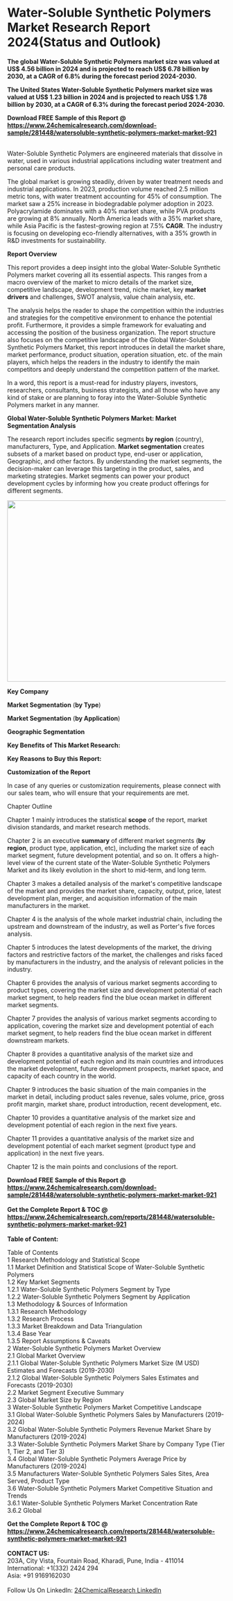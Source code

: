 <h1>Water-Soluble Synthetic Polymers Market Research Report 2024(Status and Outlook)</h1><p><strong>The global Water-Soluble Synthetic Polymers market size was valued at US$ 4.56 billion in 2024 and is projected to reach US$ 6.78 billion by 2030, at a CAGR of 6.8% during the forecast period 2024-2030.</strong></p><p>
</p><p><strong>The United States Water-Soluble Synthetic Polymers market size was valued at US$ 1.23 billion in 2024 and is projected to reach US$ 1.78 billion by 2030, at a CAGR of 6.3% during the forecast period 2024-2030.</strong></p><div><b>Download FREE Sample of this Report @ 
            <a href="https://www.24chemicalresearch.com/download-sample/281448/watersoluble-synthetic-polymers-market-market-921">
            https://www.24chemicalresearch.com/download-sample/281448/watersoluble-synthetic-polymers-market-market-921</a></b></div><br><p>
</p><p>Water-Soluble Synthetic Polymers are engineered materials that dissolve in water, used in various industrial applications including water treatment and personal care products.</p><p>
</p><p>The global market is growing steadily, driven by water treatment needs and industrial applications. In 2023, production volume reached 2.5 million metric tons, with water treatment accounting for 45% of consumption. The market saw a 25% increase in biodegradable polymer adoption in 2023. Polyacrylamide dominates with a 40% market share, while PVA products are growing at 8% annually. North America leads with a 35% market share, while Asia Pacific is the fastest-growing region at 7.5% <strong>CAGR</strong>. The industry is focusing on developing eco-friendly alternatives, with a 35% growth in R&amp;D investments for sustainability.</p><p>
</p><p><strong>Report Overview</strong></p><p>
</p><p></p><p>
</p><p>This report provides a deep insight into the global Water-Soluble Synthetic Polymers market covering all its essential aspects. This ranges from a macro overview of the market to micro details of the market size, competitive landscape, development trend, niche market, key <strong>market drivers</strong> and challenges, SWOT analysis, value chain analysis, etc.</p><p>
</p><p>The analysis helps the reader to shape the competition within the industries and strategies for the competitive environment to enhance the potential profit. Furthermore, it provides a simple framework for evaluating and accessing the position of the business organization. The report structure also focuses on the competitive landscape of the Global Water-Soluble Synthetic Polymers Market, this report introduces in detail the market share, market performance, product situation, operation situation, etc. of the main players, which helps the readers in the industry to identify the main competitors and deeply understand the competition pattern of the market.</p><p>
</p><p>In a word, this report is a must-read for industry players, investors, researchers, consultants, business strategists, and all those who have any kind of stake or are planning to foray into the Water-Soluble Synthetic Polymers market in any manner.</p><p>
</p><p><strong>Global Water-Soluble Synthetic Polymers Market: Market Segmentation Analysis</strong></p><p>
</p><p>The research report includes specific segments <strong>by region</strong> (country), manufacturers, Type, and Application. <strong>Market segmentation</strong> creates subsets of a market based on product type, end-user or application, Geographic, and other factors. By understanding the market segments, the decision-maker can leverage this targeting in the product, sales, and marketing strategies. Market segments can power your product development cycles by informing how you create product offerings for different segments.</p><p>
</p><p><img alt="" src="https://24chemicalresearch.com/assets/report-images/WaterSolubleSyntheticPolymersMarket.png" style="height:418px; width:731px"></p><p>
</p><p><strong>Key Company</strong></p><p>
</p><p>
</p><p><strong>Market Segmentation</strong> (<strong>by Type</strong>)</p><p>
</p><p>
</p><p><strong>Market Segmentation</strong> (<strong>by Application</strong>)</p><p>
</p><p>
</p><p><strong>Geographic Segmentation</strong></p><p>
</p><p>
</p><p><strong>Key Benefits of This Market Research:</strong></p><p>
</p><p>
</p><p><strong>Key Reasons to Buy this Report:</strong></p><p>
</p><p>
</p><p><strong>Customization of the Report</strong></p><p>
</p><p>In case of any queries or customization requirements, please connect with our sales team, who will ensure that your requirements are met.</p><p>
</p><p>Chapter Outline</p><p>
</p><p>Chapter 1 mainly introduces the statistical <strong>scope</strong> of the report, market division standards, and market research methods.</p><p>
</p><p>Chapter 2 is an executive <strong>summary</strong> of different market segments (<strong>by region</strong>, product type, application, etc), including the market size of each market segment, future development potential, and so on. It offers a high-level view of the current state of the Water-Soluble Synthetic Polymers Market and its likely evolution in the short to mid-term, and long term.</p><p>
</p><p>Chapter 3 makes a detailed analysis of the market's competitive landscape of the market and provides the market share, capacity, output, price, latest development plan, merger, and acquisition information of the main manufacturers in the market.</p><p>
</p><p>Chapter 4 is the analysis of the whole market industrial chain, including the upstream and downstream of the industry, as well as Porter's five forces analysis.</p><p>
</p><p>Chapter 5 introduces the latest developments of the market, the driving factors and restrictive factors of the market, the challenges and risks faced by manufacturers in the industry, and the analysis of relevant policies in the industry.</p><p>
</p><p>Chapter 6 provides the analysis of various market segments according to product types, covering the market size and development potential of each market segment, to help readers find the blue ocean market in different market segments.</p><p>
</p><p>Chapter 7 provides the analysis of various market segments according to application, covering the market size and development potential of each market segment, to help readers find the blue ocean market in different downstream markets.</p><p>
</p><p>Chapter 8 provides a quantitative analysis of the market size and development potential of each region and its main countries and introduces the market development, future development prospects, market space, and capacity of each country in the world.</p><p>
</p><p>Chapter 9 introduces the basic situation of the main companies in the market in detail, including product sales revenue, sales volume, price, gross profit margin, market share, product introduction, recent development, etc.</p><p>
</p><p>Chapter 10 provides a quantitative analysis of the market size and development potential of each region in the next five years.</p><p>
</p><p>Chapter 11 provides a quantitative analysis of the market size and development potential of each market segment (product type and application) in the next five years.</p><p>
</p><p>Chapter 12 is the main points and conclusions of the report.</p><div><b>Download FREE Sample of this Report @ 
            <a href="https://www.24chemicalresearch.com/download-sample/281448/watersoluble-synthetic-polymers-market-market-921">
            https://www.24chemicalresearch.com/download-sample/281448/watersoluble-synthetic-polymers-market-market-921</a></b></div><br><div><b>Get the Complete Report & TOC @ 
            <a href="https://www.24chemicalresearch.com/reports/281448/watersoluble-synthetic-polymers-market-market-921">
            https://www.24chemicalresearch.com/reports/281448/watersoluble-synthetic-polymers-market-market-921</a></b></div><br>
            <b>Table of Content:</b><p>Table of Contents<br />
 1 Research Methodology and Statistical Scope<br />
 1.1 Market Definition and Statistical Scope of Water-Soluble Synthetic Polymers<br />
 1.2 Key Market Segments<br />
 1.2.1 Water-Soluble Synthetic Polymers Segment by Type<br />
 1.2.2 Water-Soluble Synthetic Polymers Segment by Application<br />
 1.3 Methodology & Sources of Information<br />
 1.3.1 Research Methodology<br />
 1.3.2 Research Process<br />
 1.3.3 Market Breakdown and Data Triangulation<br />
 1.3.4 Base Year<br />
 1.3.5 Report Assumptions & Caveats<br />
 2 Water-Soluble Synthetic Polymers Market Overview<br />
 2.1 Global Market Overview<br />
 2.1.1 Global Water-Soluble Synthetic Polymers Market Size (M USD) Estimates and Forecasts (2019-2030)<br />
 2.1.2 Global Water-Soluble Synthetic Polymers Sales Estimates and Forecasts (2019-2030)<br />
 2.2 Market Segment Executive Summary<br />
 2.3 Global Market Size by Region<br />
 3 Water-Soluble Synthetic Polymers Market Competitive Landscape<br />
 3.1 Global Water-Soluble Synthetic Polymers Sales by Manufacturers (2019-2024)<br />
 3.2 Global Water-Soluble Synthetic Polymers Revenue Market Share by Manufacturers (2019-2024)<br />
 3.3 Water-Soluble Synthetic Polymers Market Share by Company Type (Tier 1, Tier 2, and Tier 3)<br />
 3.4 Global Water-Soluble Synthetic Polymers Average Price by Manufacturers (2019-2024)<br />
 3.5 Manufacturers Water-Soluble Synthetic Polymers Sales Sites, Area Served, Product Type<br />
 3.6 Water-Soluble Synthetic Polymers Market Competitive Situation and Trends<br />
 3.6.1 Water-Soluble Synthetic Polymers Market Concentration Rate<br />
 3.6.2 Global </p><div><b>Get the Complete Report & TOC @ 
            <a href="https://www.24chemicalresearch.com/reports/281448/watersoluble-synthetic-polymers-market-market-921">
            https://www.24chemicalresearch.com/reports/281448/watersoluble-synthetic-polymers-market-market-921</a></b></div><br><b>CONTACT US:</b><br>
            203A, City Vista, Fountain Road, Kharadi, Pune, India - 411014<br>
            International: +1(332) 2424 294<br>
            Asia: +91 9169162030 <br><br>
            Follow Us On LinkedIn: <a href="https://www.linkedin.com/company/24chemicalresearch/">24ChemicalResearch LinkedIn</a>